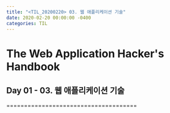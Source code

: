 ```yaml
---
title: "<TIL_20200220> 03. 웹 애플리케이션 기술"
date: 2020-02-20 00:00:00 -0400
categories: TIL
---
```

# The Web Application Hacker's Handbook
## Day 01 - 03. 웹 애플리케이션 기술
=====================================
